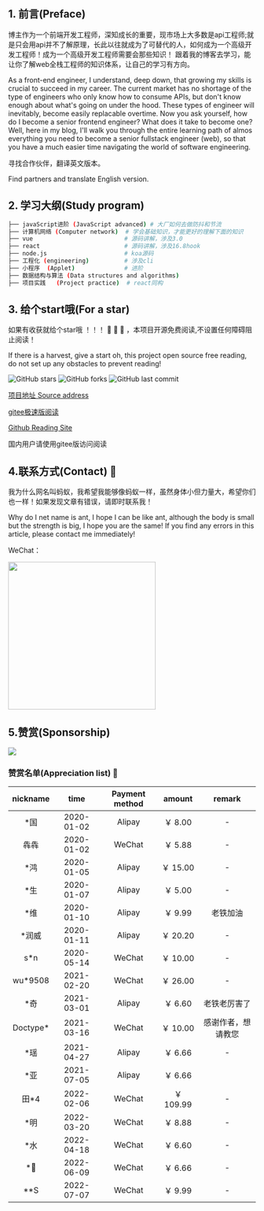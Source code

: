 ## 1. 前言(Preface)

博主作为一个前端开发工程师，深知成长的重要，现市场上大多数是api工程师;就是只会用api并不了解原理，长此以往就成为了可替代的人，如何成为一个高级开发工程师！成为一个高级开发工程师需要会那些知识！
跟着我的博客去学习，能让你了解web全栈工程师的知识体系，让自己的学习有方向。

As a front-end engineer, I understand, deep down, that growing my skills is crucial to succeed in my career. The current market has no shortage of the type of engineers who only know how to consume APIs, but don't know enough about what's going on under the hood. These types of engineer will inevitably, become easily replacable overtime. Now you ask yourself, how do I become a senior frontend engineer? What does it take to become one? Well, here in my blog, I'll walk you through the entire learning path of almos everything you need to become a senior fullstack engineer (web), so that you have a much easier time navigating the world of software engineering.


寻找合作伙伴，翻译英文版本。

Find partners and translate English version.
## 2. 学习大纲(Study program)

```bash
├── javaScript进阶 (JavaScript advanced) # 大厂如何去做防抖和节流
├── 计算机网络 (Computer network)  # 学会基础知识，才能更好的理解下面的知识
├── vue                          # 源码讲解，涉及3.0
├── react                        # 源码讲解，涉及16.8hook
├── node.js                      # koa源码
├── 工程化 (engineering)          # 涉及cli
├── 小程序  (Applet)              # 进阶
├── 数据结构与算法 (Data structures and algorithms)                 
├── 项目实践   (Project practice)  # react同构

```
## 3. 给个start哦(For a star)
如果有收获就给个star哦 ！！！ :pray: :pray: :pray: ，本项目开源免费阅读,不设置任何障碍阻止阅读！

If there is a harvest, give a start oh, this project open source free reading, do not set up any obstacles to prevent reading!

![GitHub stars](https://img.shields.io/github/stars/hejialianghe/Senior-FrontEnd.svg?style=flat-square) 
![GitHub forks](https://img.shields.io/github/forks/hejialianghe/Senior-FrontEnd.svg?style=flat-square)
![GitHub last commit](https://img.shields.io/github/last-commit/hejialianghe/Senior-FrontEnd.svg?style=flat-square)

[项目地址 Source address](https://github.com/hejialianghe/seniorFrontEnd)

[gitee极速版阅读](https://hejialianghe.gitee.io/)

[Github Reading Site](https://hejialianghe.github.io/)

国内用户请使用gitee版访问阅读

## 4.联系方式(Contact) :vibration_mode:

我为什么网名叫蚂蚁，我希望我能够像蚂蚁一样，虽然身体小但力量大，希望你们也一样！如果发现文章有错误，请即时联系我！

Why do I net name is ant, I hope I can be like ant, although the body is small but the strength is big, I hope you are the same! If you find any errors in this article, please contact me immediately!

WeChat：

<img  width="300px" src="/weixin.jpeg">

## 5.赞赏(Sponsorship)

![](~@/guide/money.png)
### 赞赏名单(Appreciation list) :tada: 

| nickname  |  time | Payment method  | amount |       remark       |
| :-------: | :-----------------: | :--------------: | :--------------------: | :----------------: |
|   \*国    |     2020-01-02      |      Alipay      |        ￥ 8.00         |         -          |
|   犇犇    |     2020-01-02      |      WeChat      |        ￥ 5.88         |         -          |
|   \*鸿    |     2020-01-05      |      Alipay      |        ￥ 15.00        |         -          |
|   \*生    |     2020-01-07      |      Alipay      |        ￥ 5.00         |         -          |
|   \*维    |     2020-01-10      |      Alipay      |        ￥ 9.99         |      老铁加油      |
|  \*润威   |     2020-01-11      |      Alipay      |        ￥ 20.20        |         -          |
|   s\*n    |     2020-05-14      |      WeChat      |        ￥ 10.00        |         -          |
| wu\*9508  |     2021-02-20      |      WeChat      |        ￥ 26.00        |         -          |
|   \*奇    |     2021-03-01      |      Alipay      |        ￥ 6.60         |    老铁老厉害了    |
| Doctype\* |     2021-03-16      |      WeChat      |        ￥ 10.00        | 感谢作者，想请教您 |
|   \*瑶    |     2021-04-27      |      Alipay      |        ￥ 6.66         |         -          |
|   \*亚    |     2021-07-05      |      Alipay      |        ￥ 6.66         |         
| 田\*4    |     2022-02-06      |      WeChat      |        ￥ 109.99        |         -          |
|   \*明    |     2022-03-20     |      WeChat      |        ￥ 8.88        |         -          |
|   \*水    |     2022-04-18     |      WeChat      |        ￥ 6.60        |         -          |
|   \*🐯    |     2022-06-09     |      WeChat      |        ￥ 6.66       |         -          |
|   \**S    |     2022-07-07    |      WeChat      |        ￥ 9.99       |         -          |





